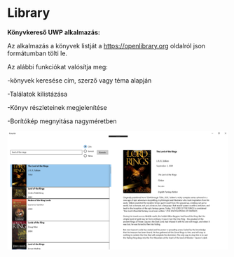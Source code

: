 # Library
<b>Könyvkereső UWP alkalmazás:</b>

Az alkalmazás a könyvek listját a https://openlibrary.org oldalról json formátumban tölti le.

Az alábbi funkciókat valósítja meg:

-könyvek keresése cím, szerző vagy téma alapján

-Találatok kilistázása

-Könyv részleteinek megjelenítése

-Borítókép megnyitása nagyméretben


<img src="https://github.com/vikike9810/Library/blob/master/65111520_2228877624091366_8115240091888123904_n.png" width="1000"/>
